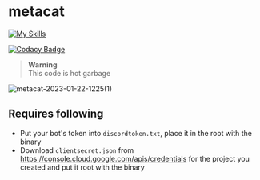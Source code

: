 # metacat
[![My Skills](https://skillicons.dev/icons?i=rust,discord,bots)](https://skillicons.dev)

[![Codacy Badge](https://app.codacy.com/project/badge/Grade/422c1f2b2d5b4638911cacb28165503d)](https://www.codacy.com/gh/ScrexyScroo/metacat/dashboard?utm_source=github.com&amp;utm_medium=referral&amp;utm_content=ScrexyScroo/metacat&amp;utm_campaign=Badge_Grade)

> **Warning** <br />
> This code is hot garbage

![metacat-2023-01-22-1225(1)](https://user-images.githubusercontent.com/30901276/213905363-cc05ec10-ee07-478b-8985-b1b3960cddfc.png)

## Requires following
- Put your bot's token into `discordtoken.txt`, place it in the root with the binary
- Download `clientsecret.json` from https://console.cloud.google.com/apis/credentials for the project you created and put it root with the binary
